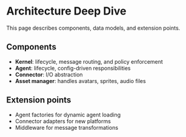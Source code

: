 # Architecture Deep Dive

This page describes components, data models, and extension points.

## Components

- **Kernel**: lifecycle, message routing, and policy enforcement
- **Agent**: lifecycle, config-driven responsibilities
- **Connector**: I/O abstraction
- **Asset manager**: handles avatars, sprites, audio files

## Extension points

- Agent factories for dynamic agent loading
- Connector adapters for new platforms
- Middleware for message transformations